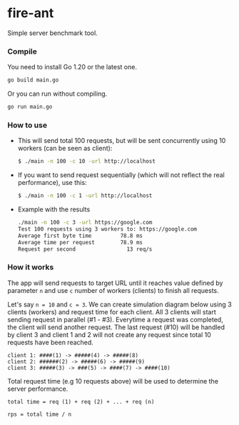 # fire-ant
Simple server benchmark tool.


### Compile
You need to install Go 1.20 or the latest one.

```bash
go build main.go
```

Or you can run without compiling.
```bash
go run main.go
```

### How to use

* This will send total 100 requests, but will be sent concurrently using 10 workers (can be seen as client):
    ```bash
    $ ./main -n 100 -c 10 -url http://localhost
    ```

* If you want to send request sequentially (which will not reflect the real performance), use this:
    ```bash
    $ ./main -n 100 -c 1 -url http://localhost
    ```

* Example with the results
    ```bash
    ./main -n 100 -c 3 -url https://google.com
    Test 100 requests using 3 workers to: https://google.com
    Average first byte time         78.8 ms
    Average time per request        78.9 ms
    Request per second                13 req/s
    ```

### How it works
The app will send requests to target URL until it reaches value defined by parameter `n`
and use `c` number of workers (clients) to finish all requests.

Let's say `n = 10` and `c = 3`. We can create simulation diagram below using 3 clients (workers)
and request time for each client. All 3 clients will start sending request in parallel (#1 - #3). Everytime a request was completed, the client will send another request.
The last request (#10) will be handled by client 3 and client 1 and 2 will not create any
request since total 10 requests have been reached.

```
client 1: ####(1) -> #####(4) -> #####(8)
client 2: ######(2) -> #####(6) -> #####(9)
client 3: #####(3) -> ###(5) -> ####(7) -> ####(10)
```

Total request time (e.g 10 requests above) will be used to determine the server performance.

```
total time = req (1) + req (2) + ... + req (n)

rps = total time / n
```